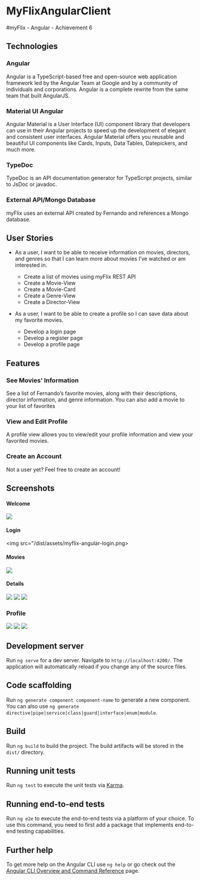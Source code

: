 # MyFlixAngularClient

#myFlix - Angular - Achievement 6

## Technologies
### Angular
Angular is a TypeScript-based free and open-source web application framework led by the Angular Team at Google and by a community of individuals and corporations. Angular is a complete rewrite from the same team that built AngularJS.

### Material UI Angular
 Angular Material is a User Interface (UI) component library that developers can use in their Angular projects to speed up the development of elegant and consistent user interfaces. Angular Material offers you reusable and beautiful UI components like Cards, Inputs, Data Tables, Datepickers, and much more.

### TypeDoc
TypeDoc is an API documentation generator for TypeScript projects, similar to JsDoc or javadoc. 

### External API/Mongo Database
myFlix uses an external API created by Fernando and references a Mongo database.

## User Stories

- As a user, I want to be able to receive information on movies, directors, and genres so that I can learn more about movies I’ve watched or am interested in. 
	- Create a list of movies using myFlix REST API
	- Create a Movie-View
	- Create a Movie-Card
	- Create a Genre-View
	- Create a Director-View

- As a user, I want to be able to create a profile so I can save data about my favorite movies.
	- Develop a login page
	- Develop a register page
	- Develop a profile page

## Features
### See Movies’ Information
See a list of Fernando’s favorite movies, along with their descriptions, director information, and genre information. You can also add a movie to your list of favorites

### View and Edit Profile
A profile view allows you to view/edit your profile information and view your favorited movies.

### Create an Account
Not a user yet? Feel free to create an account!

## Screenshots
#### Welcome
<img src="/dist/assets/myflix-angular-welcome.png">

#### Login
<img src="/dist/assets/myflix-angular-login.png>

#### Movies
<img src="dist/assets/myflix-angular-movies.png">

#### Details
<img src="dist/assets/myflix-angular-genres.png">
<img src="dist/assets/myflix-angular-directors.png">
<img src="dist/assets/myflix-angular-description.png">

### Profile
<img src="dist/assets/myflix-angular-profile.png">
<img src="dist/assets/myflix-angular-edit-user.png">
<img src="dist/assets/myflix-angular-delete-user.png">

## Development server

Run `ng serve` for a dev server. Navigate to `http://localhost:4200/`. The application will automatically reload if you change any of the source files.

## Code scaffolding

Run `ng generate component component-name` to generate a new component. You can also use `ng generate directive|pipe|service|class|guard|interface|enum|module`.

## Build

Run `ng build` to build the project. The build artifacts will be stored in the `dist/` directory.

## Running unit tests

Run `ng test` to execute the unit tests via [Karma](https://karma-runner.github.io).

## Running end-to-end tests

Run `ng e2e` to execute the end-to-end tests via a platform of your choice. To use this command, you need to first add a package that implements end-to-end testing capabilities.

## Further help

To get more help on the Angular CLI use `ng help` or go check out the [Angular CLI Overview and Command Reference](https://angular.io/cli) page.

